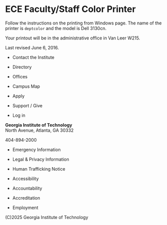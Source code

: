 # ECE Faculty/Staff Color Printer

Follow the instructions on the printing from Windows page. The name of the
printer is `deptcolor` and the model is Dell 3130cn.

Your printout will be in the administrative office in Van Leer W215.

Last revised June 6, 2016.

  * Contact the Institute
  * Directory

  * Offices
  * Campus Map
  * Apply
  * Support / Give

  * Log in

**Georgia Institute of Technology**  
North Avenue, Atlanta, GA 30332

404-894-2000

  * Emergency Information
  * Legal & Privacy Information
  * Human Trafficking Notice

  * Accessibility
  * Accountability
  * Accreditation
  * Employment

(C)2025 Georgia Institute of Technology

